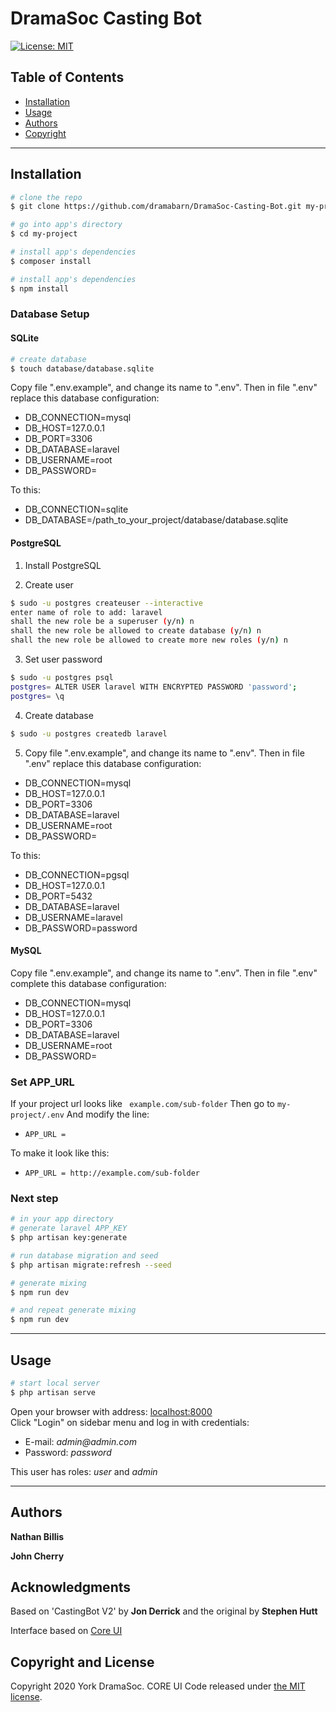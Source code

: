 # DramaSoc Casting Bot
[![License: MIT](https://img.shields.io/badge/License-MIT-yellow.svg)](https://opensource.org/licenses/MIT)

## Table of Contents

* [Installation](#Installation)
* [Usage](#Usage)
* [Authors](#Authors)
* [Copyright](#Copyright%20and%20License)

---
## Installation

``` bash
# clone the repo
$ git clone https://github.com/dramabarn/DramaSoc-Casting-Bot.git my-project

# go into app's directory
$ cd my-project

# install app's dependencies
$ composer install

# install app's dependencies
$ npm install

```
### Database Setup
#### SQLite

``` bash
# create database
$ touch database/database.sqlite
```
Copy file ".env.example", and change its name to ".env".
Then in file ".env" replace this database configuration:
* DB_CONNECTION=mysql
* DB_HOST=127.0.0.1
* DB_PORT=3306
* DB_DATABASE=laravel
* DB_USERNAME=root
* DB_PASSWORD=

To this:

* DB_CONNECTION=sqlite
* DB_DATABASE=/path_to_your_project/database/database.sqlite

#### PostgreSQL

1. Install PostgreSQL

2. Create user
``` bash
$ sudo -u postgres createuser --interactive
enter name of role to add: laravel
shall the new role be a superuser (y/n) n
shall the new role be allowed to create database (y/n) n
shall the new role be allowed to create more new roles (y/n) n
```
3. Set user password
``` bash
$ sudo -u postgres psql
postgres= ALTER USER laravel WITH ENCRYPTED PASSWORD 'password';
postgres= \q
```
4. Create database
``` bash
$ sudo -u postgres createdb laravel
```
5. Copy file ".env.example", and change its name to ".env".
Then in file ".env" replace this database configuration:

* DB_CONNECTION=mysql
* DB_HOST=127.0.0.1
* DB_PORT=3306
* DB_DATABASE=laravel
* DB_USERNAME=root
* DB_PASSWORD=

To this:

* DB_CONNECTION=pgsql
* DB_HOST=127.0.0.1
* DB_PORT=5432
* DB_DATABASE=laravel
* DB_USERNAME=laravel
* DB_PASSWORD=password

#### MySQL

Copy file ".env.example", and change its name to ".env".
Then in file ".env" complete this database configuration:
* DB_CONNECTION=mysql
* DB_HOST=127.0.0.1
* DB_PORT=3306
* DB_DATABASE=laravel
* DB_USERNAME=root
* DB_PASSWORD=

### Set APP_URL

If your project url looks like 
``` example.com/sub-folder``` 
Then go to `my-project/.env`
And modify the line:

* `APP_URL = `

To make it look like this:

* `APP_URL = http://example.com/sub-folder`


### Next step

``` bash
# in your app directory
# generate laravel APP_KEY
$ php artisan key:generate

# run database migration and seed
$ php artisan migrate:refresh --seed

# generate mixing
$ npm run dev

# and repeat generate mixing
$ npm run dev
```
---
## Usage

``` bash
# start local server
$ php artisan serve
```

Open your browser with address: [localhost:8000](localhost:8000)  
Click "Login" on sidebar menu and log in with credentials:

* E-mail: _admin@admin.com_
* Password: _password_

This user has roles: _user_ and _admin_

---
## Authors

**Nathan Billis**

**John Cherry**

## Acknowledgments
Based on 'CastingBot V2' by **Jon Derrick** and the original by **Stephen Hutt**

Interface based on [Core UI](https://coreui.io/)

## Copyright and License

Copyright 2020 York DramaSoc. CORE UI Code released under [the MIT license](https://github.com/coreui/coreui-free-laravel-admin-template/blob/master/LICENSE).

